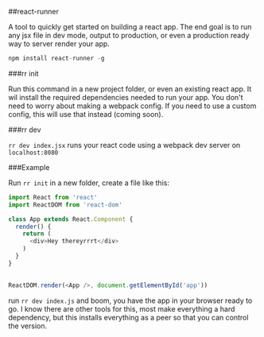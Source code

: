 ##react-runner

A tool to quickly get started on building a react app. The end goal is to run any jsx file in dev mode, output to production, or even a production ready way to server render your app.

```js
npm install react-runner -g
```

###rr init

Run this command in a new project folder, or even an existing react app. It wil install the required dependencies needed to run your app. You don't need to worry about making a webpack config. If you need to use a custom config, this will use that instead (coming soon).


###rr dev

`rr dev index.jsx` runs your react code using a webpack dev server on `localhost:8080`

###Example

Run `rr init` in a new folder, create a file like this: 

```js
import React from 'react'
import ReactDOM from 'react-dom'

class App extends React.Component {
  render() {
    return (
      <div>Hey thereyrrrt</div>
    )
  }
}
  

ReactDOM.render(<App />, document.getElementById('app'))
```

run `rr dev index.js` and boom, you have the app in your browser ready to go. I know there are other tools for this, most make everything a hard dependency, but this installs everything as a peer so that you can control the version.
